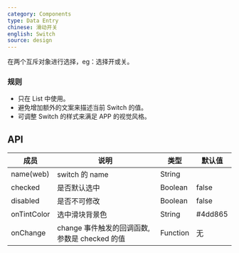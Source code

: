 ```yaml
---
category: Components
type: Data Entry
chinese: 滑动开关
english: Switch
source: design
---
```



在两个互斥对象进行选择，eg：选择开或关。

### 规则
- 只在 List 中使用。
- 避免增加额外的文案来描述当前 Switch 的值。
- 可调整 Switch 的样式来满足 APP 的视觉风格。


## API

| 成员        | 说明           | 类型         | 默认值       |
|------------|----------------|-------------|--------------|
| name(web)  | switch 的 name    | String   |      |
| checked    | 是否默认选中    | Boolean       |   false  |
| disabled   | 是否不可修改    | Boolean       |   false  |
| onTintColor   | 选中滑块背景色 | String       |  #4dd865  |
| onChange   | change 事件触发的回调函数,参数是 checked 的值 | Function |  无  |
